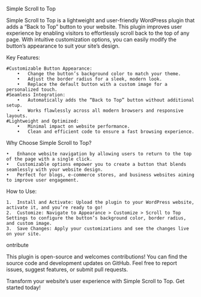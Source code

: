 Simple Scroll to Top

Simple Scroll to Top is a lightweight and user-friendly WordPress plugin that adds a “Back to Top” button to your website. This plugin improves user experience by enabling visitors to effortlessly scroll back to the top of any page. With intuitive customization options, you can easily modify the button’s appearance to suit your site’s design.

Key Features:

	#Customizable Button Appearance:
        •	Change the button’s background color to match your theme.
        •	Adjust the border radius for a sleek, modern look.
        •	Replace the default button with a custom image for a personalized touch.
	#Seamless Integration:
        •	Automatically adds the “Back to Top” button without additional setup.
        •	Works flawlessly across all modern browsers and responsive layouts.
	#Lightweight and Optimized:
        •	Minimal impact on website performance.
        •	Clean and efficient code to ensure a fast browsing experience.

Why Choose Simple Scroll to Top?

	•	Enhance website navigation by allowing users to return to the top of the page with a single click.
	•	Customizable options empower you to create a button that blends seamlessly with your website design.
	•	Perfect for blogs, e-commerce stores, and business websites aiming to improve user engagement.

How to Use:

	1.	Install and Activate: Upload the plugin to your WordPress website, activate it, and you’re ready to go!
	2.	Customize: Navigate to Appearance > Customize > Scroll to Top Settings to configure the button’s background color, border radius, and custom image.
	3.	Save Changes: Apply your customizations and see the changes live on your site.

ontribute

This plugin is open-source and welcomes contributions! You can find the source code and development updates on GitHub. Feel free to report issues, suggest features, or submit pull requests.

Transform your website’s user experience with Simple Scroll to Top. Get started today!
